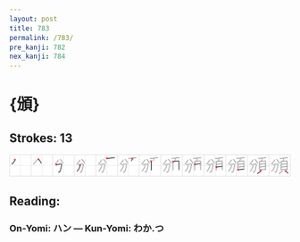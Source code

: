 ```yaml
---
layout: post
title: 783
permalink: /783/
pre_kanji: 782
nex_kanji: 784
---
```


# {頒}

## Strokes: 13

<div class="stroke"><img src="../images/E9A092.png" /></div>

## Reading:

### On-Yomi: ハン &mdash; Kun-Yomi: わか.つ
